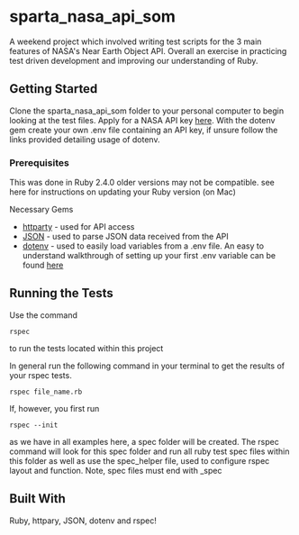 # sparta_nasa_api_som

A weekend project which involved writing test scripts for the 3 main features of NASA's Near Earth Object API. Overall an exercise in practicing test driven development and improving our understanding of Ruby.

## Getting Started

Clone the sparta_nasa_api_som folder to your personal computer to begin looking at the test files. Apply for a NASA API key [here](https://api.nasa.gov/api.html#NeoWS). With the dotenv gem create your own .env file containing an API key, if unsure follow the links provided detailing usage of dotenv.

### Prerequisites

This was done in Ruby 2.4.0 older versions may not be compatible. see here for instructions on updating your Ruby version (on Mac)

Necessary Gems
* [httparty](https://github.com/jnunemaker/httparty) - used for API access
* [JSON](https://github.com/flori/json) - used to parse JSON data received from the API
* [dotenv](https://github.com/bkeepers/dotenv) - used to easily load variables from a .env file. An easy to understand walkthrough of setting up your first .env variable can be found [here](https://github.com/codeunion/dotenv-example)

## Running the Tests


Use the command 
```
rspec
```
to run the tests located within this project


In general run the following command in your terminal to get the results of your rspec tests.
```
rspec file_name.rb
```
If, however, you first run
```
rspec --init
```
as we have in all examples here, a spec folder will be created. The rspec command will look for this spec folder and run all ruby test spec files within this folder as well as use the spec_helper file, used to configure rspec layout and function. Note, spec files must end with \_spec

## Built With

Ruby, httpary, JSON, dotenv and rspec!
